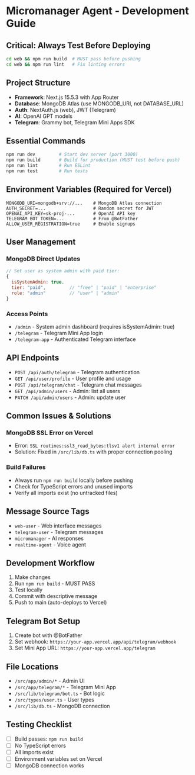# Micromanager Agent - Development Guide

## Critical: Always Test Before Deploying

```bash
cd web && npm run build  # MUST pass before pushing
cd web && npm run lint   # Fix linting errors
```

## Project Structure

- **Framework**: Next.js 15.5.3 with App Router
- **Database**: MongoDB Atlas (use MONGODB_URI, not DATABASE_URL)
- **Auth**: NextAuth.js (web), JWT (Telegram)
- **AI**: OpenAI GPT models
- **Telegram**: Grammy bot, Telegram Mini Apps SDK

## Essential Commands

```bash
npm run dev         # Start dev server (port 3000)
npm run build       # Build for production (MUST test before push)
npm run lint        # Run ESLint
npm run test        # Run tests
```

## Environment Variables (Required for Vercel)

```
MONGODB_URI=mongodb+srv://...    # MongoDB Atlas connection
AUTH_SECRET=...                  # Random secret for JWT
OPENAI_API_KEY=sk-proj-...       # OpenAI API key
TELEGRAM_BOT_TOKEN=...           # From @BotFather
ALLOW_USER_REGISTRATION=true     # Enable signups
```

## User Management

### MongoDB Direct Updates

```javascript
// Set user as system admin with paid tier:
{
  isSystemAdmin: true,
  tier: "paid",         // "free" | "paid" | "enterprise"
  role: "admin"         // "user" | "admin"
}
```

### Access Points

- `/admin` - System admin dashboard (requires isSystemAdmin: true)
- `/telegram` - Telegram Mini App login
- `/telegram-app` - Authenticated Telegram interface

## API Endpoints

- `POST /api/auth/telegram` - Telegram authentication
- `GET /api/user/profile` - User profile and usage
- `POST /api/telegram/chat` - Telegram chat messages
- `GET /api/admin/users` - Admin: list all users
- `PATCH /api/admin/users` - Admin: update user

## Common Issues & Solutions

### MongoDB SSL Error on Vercel

- Error: `SSL routines:ssl3_read_bytes:tlsv1 alert internal error`
- Solution: Fixed in `/src/lib/db.ts` with proper connection pooling

### Build Failures

- Always run `npm run build` locally before pushing
- Check for TypeScript errors and unused imports
- Verify all imports exist (no untracked files)

## Message Source Tags

- `web-user` - Web interface messages
- `telegram-user` - Telegram messages
- `micromanager` - AI responses
- `realtime-agent` - Voice agent

## Development Workflow

1. Make changes
2. Run `npm run build` - MUST PASS
3. Test locally
4. Commit with descriptive message
5. Push to main (auto-deploys to Vercel)

## Telegram Bot Setup

1. Create bot with @BotFather
2. Set webhook: `https://your-app.vercel.app/api/telegram/webhook`
3. Set Mini App URL: `https://your-app.vercel.app/telegram`

## File Locations

- `/src/app/admin/*` - Admin UI
- `/src/app/telegram/*` - Telegram Mini App
- `/src/lib/telegram/bot.ts` - Bot logic
- `/src/types/user.ts` - User types
- `/src/lib/db.ts` - MongoDB connection

## Testing Checklist

- [ ] Build passes: `npm run build`
- [ ] No TypeScript errors
- [ ] All imports exist
- [ ] Environment variables set on Vercel
- [ ] MongoDB connection works
